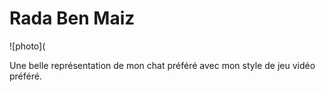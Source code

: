 # Rada Ben Maiz

![photo](

Une belle représentation de mon chat préféré avec mon style de jeu vidéo préféré.
